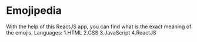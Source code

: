 # Emojipedia
With the help of this ReactJS app, you can find what is the exact meaning of the emojis. 
Languages:
1.HTML
2.CSS
3.JavaScript
4.ReactJS
